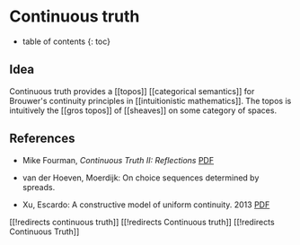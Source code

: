 
# Continuous truth
* table of contents
{: toc}

## Idea

Continuous truth provides a [[topos]] [[categorical semantics]] for Brouwer's continuity principles in [[intuitionistic mathematics]].  The topos is intuitively the [[gros topos]] of [[sheaves]] on some category of spaces.


## References

* Mike Fourman, _Continuous Truth II: Reflections_ [PDF](http://homepages.inf.ed.ac.uk/mfourman/research/publications/pdf/fourman2013-continuous-truth-II.pdf)

* van der Hoeven, Moerdijk: On choice sequences determined by spreads. 

* Xu, Escardo: A constructive model of uniform continuity. 2013 [PDF](http://www.cs.bham.ac.uk/~mhe/papers/xu-escardo.pdf)


[[!redirects continuous truth]]
[[!redirects Continuous truth]]
[[!redirects Continuous Truth]]
